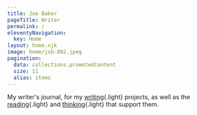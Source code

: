 ```yaml
---
title: Joe Baker
pageTitle: Writer
permalink: /
eleventyNavigation:
  key: Home
layout: home.njk
image: home/jsb-002.jpeg
pagination:
  data: collections.promotedContent
  size: 11
  alias: items
---
```


My writer's journal, for my [writing](/writing){.light} projects, as well as the [reading](/reading){.light} and [thinking](/thinking){.light} that support them.

